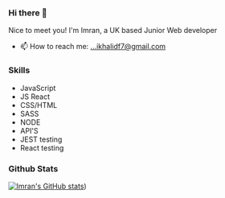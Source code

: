 ### Hi there 👋


Nice to meet you! I'm Imran, a UK based Junior Web developer


- 📫 How to reach me: ...ikhalidf7@gmail.com


### Skills

- JavaScript
- JS React
- CSS/HTML
- SASS
- NODE
- API'S
- JEST testing
- React testing 


### Github Stats

[![Imran's GitHub stats](https://github-readme-stats.vercel.app/api?username=Imran-Khalid-code)](https://github.com/Imran/github-readme-stats)) 
